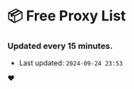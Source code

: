 # :package: Free Proxy List
### Updated every 15 minutes.

- Last updated: `2024-09-24 23:53`

:heart:
